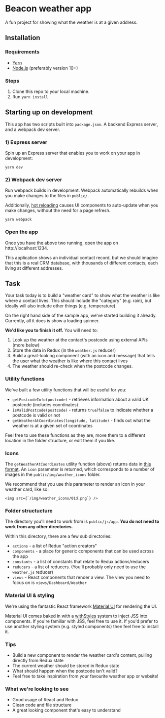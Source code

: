 # Beacon weather app

A fun project for showing what the weather is at a given address.

## Installation

### Requirements

* [Yarn](https://yarnpkg.com/)
* [Node.js](https://nodejs.org/en/) (preferably version 10+)

### Steps

1. Clone this repo to your local machine.
2. Run `yarn install`

## Starting up on development

This app has two scripts built into `package.json`. A backend Express server, and a webpack dev server.

### 1) Express server

Spin up an Express server that enables you to work on your app in development:

```
yarn dev
```

### 2) Webpack dev server

Run webpack builds in development. Webpack automatically rebuilds when you make changes to the files in `public/`.

Additionally, [hot reloading](https://github.com/gaearon/react-hot-loader) causes UI components to auto-update when you make changes, without the need for a page refresh.

```
yarn webpack
```

### Open the app

Once you have the above two running, open the app on http://localhost:1234.

This application shows an individual contact record, but we should imagine that this is a real CRM database, with thousands of different contacts, each living at different addresses.

## Task

Your task today is to build a "weather card" to show what the weather is like where a contact lives. This should include the "category" (e.g. rain), but ideally will also include other things (e.g. temperature).

On the right hand side of the sample app, we've started building it already. Currently, all it does is show a loading spinner.

__We'd like you to finish it off.__ You will need to:

1. Look up the weather at the contact's postcode using external APIs (more below)
2. Store the data in Redux (in the `weather.js` reducer)
3. Build a great-looking component (with an icon and message) that tells the user what the weather is like where this contact lives
4. The weather should re-check when the postcode changes.

### Utility functions

We've built a few utility functions that will be useful for you:

* `getPostcodeInfo(postcode)` - retrieves information about a valid UK postcode (includes coordinates)
* `isValidPostcode(postcode)` - returns `true`/`false` to indicate whether a postcode is valid or not
* `getWeatherAtCoordinates(longitude, latitude)` - finds out what the weather is at a given set of coordinates

Feel free to use these functions as they are, move them to a different location in the folder structure, or edit them if you like.

### Icons

The `getWeatherAtCoordinates` utility function (above) returns data in [this format](https://openweathermap.org/weather-conditions). An `icon` parameter is returned, which corresponds to a number of images in the `public/img/weather_icons` folder.

We recommend that you use this parameter to render an icon in your weather card, like so:

```
<img src={`/img/weather_icons/01d.png`} />
```

### Folder structucture

The directory you'll need to work from is `public/js/app`. **You do not need to work from any other directories.**

Within this directory, there are a few sub directories:

* `actions` - a list of Redux "action creators" 
* `components` - a place for generic components that can be used across the app
* `constants` - a list of constants that relate to Redux actions/reducers
* `reducers` - a list of reducers. (You'll probably only need to use the `weather.js` reducer)
* `views` - React components that render a view. The view you need to focus on is `views/Dashboard/Weather`

### Material UI & styling

We're using the fantastic React framework [Material UI](https://material-ui.com/) for rendering the UI.

Material UI comes baked in with a [withStyles](https://material-ui.com/guides/typescript/#usage-of-withstyles) system to inject JSS into components. If you're familiar with JSS, feel free to use it. If you'd prefer to use another styling system (e.g. styled components) then feel free to install it.


### Tips

* Build a new component to render the weather card's content, pulling directly from Redux state
* The current weather should be stored in Redux state
* What should happen when the postcode isn't valid?
* Feel free to take inspiration from your favourite weather app or website!

### What we're looking to see

* Good usage of React and Redux
* Clean code and file structure
* A great looking component that's easy to understand
